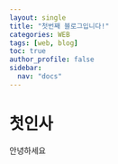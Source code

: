 ```yaml
---
layout: single
title: "첫번째 블로그입니다!"
categories: WEB
tags: [web, blog]
toc: true
author_profile: false
sidebar:
  nav: "docs"
---
```

# 첫인사
안녕하세요
